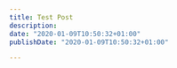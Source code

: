 ```yaml
---
title: Test Post
description:
date: "2020-01-09T10:50:32+01:00"
publishDate: "2020-01-09T10:50:32+01:00"

---
```


